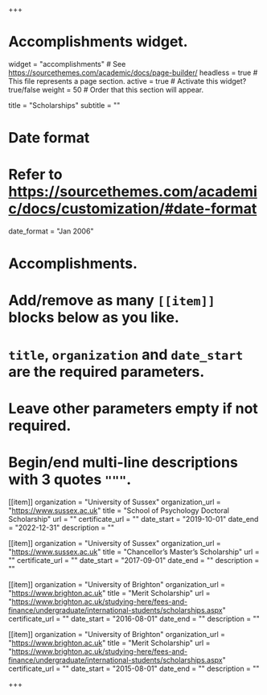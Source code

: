 +++
# Accomplishments widget.
widget = "accomplishments"  # See https://sourcethemes.com/academic/docs/page-builder/
headless = true  # This file represents a page section.
active = true  # Activate this widget? true/false
weight = 50  # Order that this section will appear.

title = "Scholarships"
subtitle = ""

# Date format
#   Refer to https://sourcethemes.com/academic/docs/customization/#date-format
date_format = "Jan 2006"

# Accomplishments.
#   Add/remove as many `[[item]]` blocks below as you like.
#   `title`, `organization` and `date_start` are the required parameters.
#   Leave other parameters empty if not required.
#   Begin/end multi-line descriptions with 3 quotes `"""`.

[[item]]
  organization = "University of Sussex"
  organization_url = "https://www.sussex.ac.uk"
  title = "School of Psychology Doctoral Scholarship"
  url = ""
  certificate_url = ""
  date_start = "2019-10-01"
  date_end = "2022-12-31"
  description = ""

[[item]]
  organization = "University of Sussex"
  organization_url = "https://www.sussex.ac.uk"
  title = "Chancellor’s Master’s Scholarship"
  url = ""
  certificate_url = ""
  date_start = "2017-09-01"
  date_end = ""
  description = ""
  
[[item]]
  organization = "University of Brighton"
  organization_url = "https://www.brighton.ac.uk"
  title = "Merit Scholarship"
  url = "https://www.brighton.ac.uk/studying-here/fees-and-finance/undergraduate/international-students/scholarships.aspx"
  certificate_url = ""
  date_start = "2016-08-01"
  date_end = ""
  description = ""

[[item]]
  organization = "University of Brighton"
  organization_url = "https://www.brighton.ac.uk"
  title = "Merit Scholarship"
  url = "https://www.brighton.ac.uk/studying-here/fees-and-finance/undergraduate/international-students/scholarships.aspx"
  certificate_url = ""
  date_start = "2015-08-01"
  date_end = ""
  description = ""

+++
